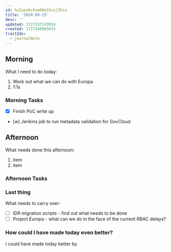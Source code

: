 ```yaml
---
id: hz2spo0chsm86m1hvzj5hio
title: '2024-09-25'
desc: ''
updated: 1727337243916
created: 1727248065015
traitIds:
  - journalNote
---
```


## Morning

<!-- Morning Tasks -->

What I need to do today:

1. Work out what we can do with Europa
2. 1:1s

### Morning Tasks

- [x] Finish PoC write up
- [w] Jenkins job to run metadata validation for GovCloud

## Afternoon

What needs done this afternoon:

1. item
2. item

### Afternoon Tasks


### Last thing

What needs to carry over:

- [ ] IDR migration scripts - find out what needs to be done
- [ ] Project Europa - what can we do in the face of the current RBAC delays?

### How could I have made today even better?

I could have made today better by
